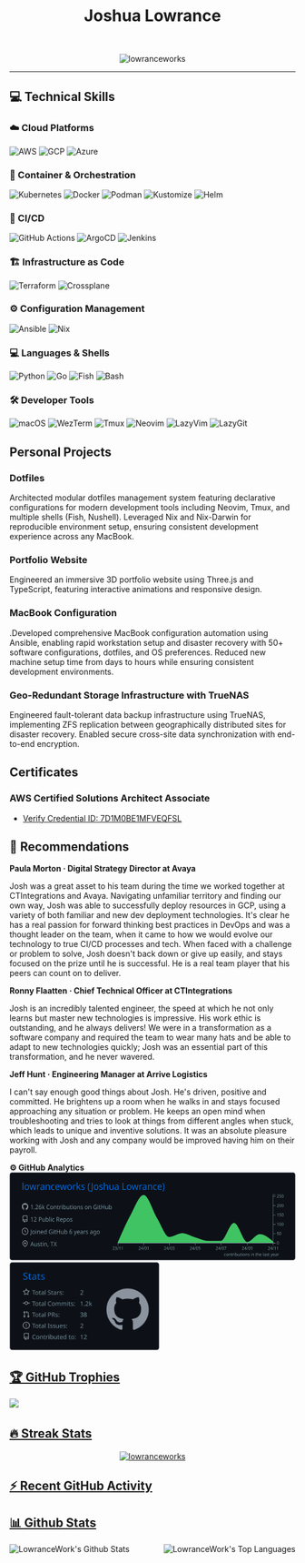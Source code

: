 <h1 align="center">Joshua Lowrance</h1>
<br/>

<p align="center">
<img src="https://readme-typing-svg.herokuapp.com?color=1AF761&lines=DevOps+Engineer+with+5%2B+years+of+expertise;Empowering+developers+through+automated+workflows;Streamlining+deployments+with+DevOps%2FGitOps;Building+scalable+infrastructure+as+code;Reducing+deployment+times+by+70%25&center=true&width=800&height=90" alt="lowranceworks">
</p>

<hr/>

<h2>💻 Technical Skills</h2>

<h3>☁️ Cloud Platforms</h3>
<div class="skill-badges">
  <img src="https://img.shields.io/badge/Cloud-AWS-informational?style=flat&logo=amazonwebservices&logoColor=white&color=3bac3a" alt="AWS">
  <img src="https://img.shields.io/badge/Cloud-GCP-informational?style=flat&logo=google-cloud&logoColor=white&color=3bac3a" alt="GCP">
  <img src="https://img.shields.io/badge/Cloud-Azure-informational?style=flat&logo=microsoftazure&logoColor=white&color=3bac3a" alt="Azure">
</div>

<h3>🐳 Container & Orchestration</h3>
<div class="skill-badges">
  <img src="https://img.shields.io/badge/Container%20Orchestration-Kubernetes-informational?style=flat&logo=kubernetes&logoColor=white&color=3bac3a" alt="Kubernetes">
  <img src="https://img.shields.io/badge/Containerization-Docker-informational?style=flat&logo=docker&logoColor=white&color=3bac3a" alt="Docker">
  <img src="https://img.shields.io/badge/Containerization-Podman-informational?style=flat&logo=podman&logoColor=white&color=3bac3a" alt="Podman">
  <img src="https://img.shields.io/badge/K8s%20Configuration%20Management-Kustomize-informational?style=flat&logo=kubernetes&logoColor=white&color=3bac3a" alt="Kustomize">
  <img src="https://img.shields.io/badge/K8s%20Package%20Manager-Helm-informational?style=flat&logo=helm&logoColor=white&color=3bac3a" alt="Helm">
</div>

<h3>🚀 CI/CD</h3>
<div class="skill-badges">
  <img src="https://img.shields.io/badge/CI/CD-Github_Actions-informational?style=flat&logo=github&logoColor=white&color=3bac3a" alt="GitHub Actions">
  <img src="https://img.shields.io/badge/CI/CD-ArgoCD-informational?style=flat&logo=argo&logoColor=white&color=3bac3a" alt="ArgoCD">
  <img src="https://img.shields.io/badge/CI/CD-Jenkins-informational?style=flat&logo=jenkins&logoColor=white&color=3bac3a" alt="Jenkins">
</div>

<h3>🏗️ Infrastructure as Code</h3>
<div class="skill-badges">
  <img src="https://img.shields.io/badge/Infrastructure%20as%20Code-Terraform-informational?style=flat&logo=terraform&logoColor=white&color=3bac3a" alt="Terraform">
  <img src="https://img.shields.io/badge/Infrastructure%20as%20Code-Crossplane-informational?style=flat&logo=cncf&logoColor=white&color=3bac3a" alt="Crossplane">
</div>

<h3>⚙️ Configuration Management</h3>
<div class="skill-badges">
  <img src="https://img.shields.io/badge/Configuration%20Management-Ansible-informational?style=flat&logo=ansible&logoColor=white&color=3bac3a" alt="Ansible">
  <img src="https://img.shields.io/badge/Configuration%20Management-Nix-informational?style=flat&logo=nixos&logoColor=white&color=3bac3a" alt="Nix">
</div>

<h3>💻 Languages & Shells</h3>
<div class="skill-badges">
  <img src="https://img.shields.io/badge/Language-Python-informational?style=flat&logo=python&logoColor=white&color=3bac3a" alt="Python">
  <img src="https://img.shields.io/badge/Language-Go-informational?style=flat&logo=go&logoColor=white&color=3bac3a" alt="Go">
  <img src="https://img.shields.io/badge/Shell-Fish-informational?style=flat&logo=gnu-bash&logoColor=white&color=3bac3a" alt="Fish">
  <img src="https://img.shields.io/badge/Shell-Bash-informational?style=flat&logo=gnubash&logoColor=white&color=3bac3a" alt="Bash">
</div>

<h3>🛠️ Developer Tools</h3>
<div class="skill-badges">
  <img src="https://img.shields.io/badge/OS-macOS-informational?style=flat&logo=macos&logoColor=white&color=3bac3a" alt="macOS">
  <img src="https://img.shields.io/badge/Terminal-WezTerm-informational?style=flat&logo=wezterm&logoColor=white&color=3bac3a" alt="WezTerm">
  <img src="https://img.shields.io/badge/Multiplexer-Tmux-informational?style=flat&logo=tmux&logoColor=white&color=3bac3a" alt="Tmux">
  <img src="https://img.shields.io/badge/Editor-Neovim-informational?style=flat&logo=neovim&logoColor=white&color=3bac3a" alt="Neovim">
  <img src="https://img.shields.io/badge/Neovim_Framework-LazyVim-informational?style=flat&logo=neovim&logoColor=white&color=3bac3a" alt="LazyVim">
  <img src="https://img.shields.io/badge/Git_UI-LazyGit-informational?style=flat&logo=git&logoColor=white&color=3bac3a" alt="LazyGit">
</div>

## Personal Projects

### Dotfiles

Architected modular dotfiles management system featuring declarative configurations for modern development tools including Neovim, Tmux, and multiple shells (Fish, Nushell). Leveraged Nix and Nix-Darwin for reproducible environment setup, ensuring consistent development experience across any MacBook.

### Portfolio Website

Engineered an immersive 3D portfolio website using Three.js and TypeScript, featuring interactive animations and responsive design.

### MacBook Configuration

.Developed comprehensive MacBook configuration automation using Ansible, enabling rapid workstation setup and disaster recovery with 50+ software configurations, dotfiles, and OS preferences. Reduced new machine setup time from days to hours while ensuring consistent development environments.

### Geo-Redundant Storage Infrastructure with TrueNAS

Engineered fault-tolerant data backup infrastructure using TrueNAS, implementing ZFS replication between geographically distributed sites for disaster recovery. Enabled secure cross-site data synchronization with end-to-end encryption.

## Certificates

### AWS Certified Solutions Architect Associate

- [Verify Credential ID: 7D1M0BE1MFVEQFSL](https://cp.certmetrics.com/amazon/en/public/verify/credential/7D1M0BE1MFVEQFSL)

## 🤔 Recommendations

  <section class="left" id="recommendations">
    <p>
      <b>Paula Morton · Digital Strategy Director at Avaya</b>
    </p>
    Josh was a great asset to his team during the time we worked together at CTIntegrations and Avaya. Navigating unfamiliar
    territory and finding our own way, Josh was able to successfully deploy resources in GCP, using a variety of both familiar
    and new dev deployment technologies. It's clear he has a real passion for forward thinking best practices in DevOps and
    was a thought leader on the team, when it came to how we would evolve our technology to true CI/CD processes and tech.
    When faced with a challenge or problem to solve, Josh doesn't back down or give up easily, and stays focused on the prize
    until he is successful. He is a real team player that his peers can count on to deliver.
    <p>
    </p>
    <p>
      <b>Ronny Flaatten · Chief Technical Officer at CTIntegrations</b>
    </p>
    Josh is an incredibly talented engineer, the speed at which he not only learns but master new technologies is
    impressive. His work ethic is outstanding, and he always delivers! We were in a transformation as a software
    company and required the team to wear many hats and be able to adapt to new technologies quickly; Josh was an
    essential part of this transformation, and he never wavered.
    </p>
    <p>
    <b>Jeff Hunt · Engineering Manager at Arrive Logistics</b>
    </p>
    <p>
    I can't say enough good things about Josh. He's driven, positive and committed. He brightens up a room when he
    walks in and stays focused approaching any situation or problem. He keeps an open mind when troubleshooting and
    tries to look at things from different angles when stuck, which leads to unique and inventive solutions. It was
    an absolute pleasure working with Josh and any company would be improved having him on their payroll.
    </p>
  </section>

  <summary><b>⚙️ GitHub Analytics</b></summary>
<a href="https://github.com/lowranceworks">
   <img height="155em" src="https://raw.githubusercontent.com/lowranceworks/github-profile-summary-cards/master/profile-summary-card-output/github_dark/0-profile-details.svg" alt="Joshua Lowrance github stats" />
    <img height="155em" src="https://raw.githubusercontent.com/lowranceworks/github-profile-summary-cards/master/profile-summary-card-output/github_dark/3-stats.svg" alt="Joshua Lowrance github stats" />
<br>

## 🏆 GitHub Trophies

![](https://github-profile-trophy.vercel.app/?username=lowranceworks&theme=radical&no-frame=false&no-bg=false&margin-w=4)

## 🔥 Streak Stats

<p align="center">
	<img align="center" src="https://github-readme-streak-stats.herokuapp.com/?user=lowranceworks&theme=catppuccin-mocha&hide_border=true" alt="lowranceworks" />
</p>

## ⚡ Recent GitHub Activity

<!--START_SECTION:activity-->
<!--END_SECTION:activity-->

## 📊 Github Stats

<img align="left" alt="LowranceWork's Github Stats" src="https://github-readme-stats.vercel.app/api?username=lowranceworks&show_icons=true&include_all_commits=true&count_private=true&icon_color=fff&text_color=fff&bg_color=DEG,000,000,001,002,003" height="170px"/>
<img align="right" alt="LowranceWork's Top Languages" src="https://github-readme-stats.vercel.app/api/top-langs/?username=lowranceworks&layout=compact&langs_count=8&theme=dark&hide_border=false&title_color=F85D7F&icon_color=F8D866" height="170px"/>
